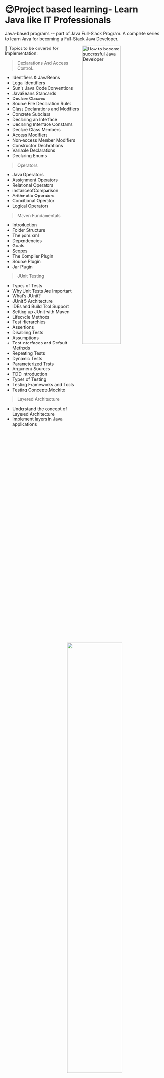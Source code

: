 # 😊Project based learning- Learn Java like IT Professionals
Java-based programs -- part of Java Full-Stack Program. A complete series to learn Java for becoming a Full-Stack Java Developer.

<img src="https://dev-to-uploads.s3.amazonaws.com/i/7lqlnj2ma2nzhxhejsyr.png" alt="How to become successful Java Developer" align="right" width="50%" />

📌 Topics to be covered for Implementation:
> Declarations And Access Control..

- Identifiers & JavaBeans
- Legal Identifiers
- Sun's Java Code Conventions
- JavaBeans Standards
- Declare Classes
- Source File Declaration Rules
- Class Declarations and Modifiers
- Concrete Subclass
- Declaring an Interface
- Declaring Interface Constants
- Declare Class Members
- Access Modifiers
- Non-access Member Modifiers
- Constructor Declarations
- Variable Declarations
- Declaring Enums

> Operators
- Java Operators
- Assignment Operators
- Relational Operators
- instanceofComparison
- Arithmetic Operators
- Conditional Operator
- Logical Operators

> Maven Fundamentals
- Introduction
- Folder Structure
- The pom.xml
- Dependencies
- Goals
- Scopes
- The Compiler Plugin
- Source Plugin
- Jar Plugin

<img src="https://www.lincesoft.com/wp-content/uploads/2020/06/java-development.png" align="right" width="60%" />

> JUnit Testing
- Types of Tests
- Why Unit Tests Are Important
- What's JUnit?
- JUnit 5 Architecture
- IDEs and Build Tool Support
- Setting up JUnit with Maven
- Lifecycle Methods
- Test Hierarchies
- Assertions
- Disabling Tests
- Assumptions
- Test Interfaces and Default Methods
- Repeating Tests
- Dynamic Tests
- Parameterized Tests
- Argument Sources
- TDD Introduction
- Types of Testing
- Testing Frameworks and Tools
- Testing Concepts,Mockito

> Layered Architecture
- Understand the concept of Layered Architecture
- Implement layers in Java applications
